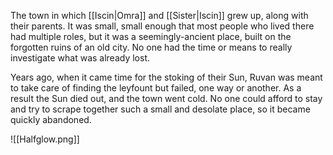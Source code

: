 The town in which [[Iscin|Omra]] and [[Sister|Iscin]] grew up, along with their parents. It was small, small enough that most people who lived there had multiple roles, but it was a seemingly-ancient place, built on the forgotten ruins of an old city. No one had the time or means to really investigate what was already lost. 

Years ago, when it came time for the stoking of their Sun, Ruvan was meant to take care of finding the leyfount but failed, one way or another. As a result the Sun died out, and the town went cold. No one could afford to stay and try to scrape together such a small and desolate place, so it became quickly abandoned. 

![[Halfglow.png]]